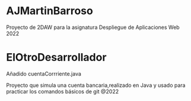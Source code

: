 # AJMartinBarroso
Proyecto de 2DAW para la asignatura Despliegue de Aplicaciones Web 2022

# ElOtroDesarrollador
Añadido cuentaCorrriente.java

Proyecto que simula una cuenta bancaria,realizado en Java y  usado para practicar los comandos básicos de git
@2022
